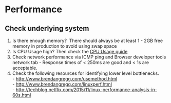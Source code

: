 # Performance

## Check underlying system

1.  Is there enough memory?  There should always be at least 1 - 2GB
    free memory in production to avoid using swap space
2.  Is CPU Usage high? Then check the [CPU Usage guide](cpu-usage)
3.  Check network performance via ICMP ping and Browser developer tools
    network tab - Response times of < 250ms are good and < 1s are
    acceptable.
4.  Check the following resources for identifying lower level
    bottlenecks.  
		-   <http://www.brendangregg.com/usemethod.html>  
		-   <http://www.brendangregg.com/linuxperf.html>  
		-   <http://techblog.netflix.com/2015/11/linux-performance-analysis-in-60s.html>  

